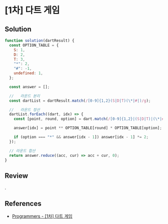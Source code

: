 # [1차] 다트 게임

## Solution

```js
function solution(dartResult) {
  const OPTION_TABLE = {
    S: 1,
    D: 2,
    T: 3,
    "*": 2,
    "#": -1,
    undefined: 1,
  };

  const answer = [];

  //   라운드 분리
  const dartList = dartResult.match(/[0-9]{1,2}(S|D|T)(\*|#|)/g);

  //   라운드 정산
  dartList.forEach((dart, idx) => {
    const [point, round, option] = dart.match(/[0-9]{1,2}|(S|D|T)|(\*|#)/g);

    answer[idx] = point ** OPTION_TABLE[round] * OPTION_TABLE[option];

    if (option === "*" && answer[idx - 1]) answer[idx - 1] *= 2;
  });

  // 라운드 합산
  return answer.reduce((acc, cur) => acc + cur, 0);
}
```

## Review

.

## References

- [Programmers - [1차] 다트 게임](https://school.programmers.co.kr/learn/courses/30/lessons/17682)
